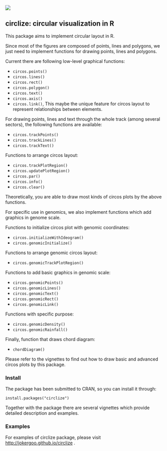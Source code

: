 ![](https://travis-ci.org/jokergoo/circlize.svg?branch=master)

## circlize: circular visualization in R

This package aims to implement circular layout in R.

Since most of the figures are composed of points, lines and polygons, 
we just need to implement functions for drawing points, lines and polygons.

Current there are following low-level graphical functions: 

- `circos.points()`
- `circos.lines()`
- `circos.rect()`
- `circos.polygon()`
- `circos.text()`
- `circos.axis()`
- `circos.link()`, This maybe the unique feature for circos layout to represent relationships between elements.
 
For drawing points, lines and text through the whole track (among several sectors), the following 
functions are available:

- `circos.trackPoints()`
- `circos.trackLines()`
- `circos.trackText()`

Functions to arrange circos layout:

- `circos.trackPlotRegion()`
- `circos.updatePlotRegion()`
- `circos.par()`
- `circos.info()`
- `circos.clear()`

Theoretically, you are able to draw most kinds of circos plots by the above functions.

For specific use in genomics, we also implement functions which add graphics in genome scale.

Functions to initialize circos plot with genomic coordinates:
 
- `circos.initializeWithIdeogram()`
- `circos.genomicInitialize()`

Functions to arrange genomic circos layout:

- `circos.genomicTrackPlotRegion()`

Functions to add basic graphics in genomic scale:

- `circos.genomicPoints()`
- `circos.genomicLines()`
- `circos.genomicText()`
- `circos.genomicRect()`
- `circos.genomicLink()`

Functions with specific purpose:

- `circos.genomicDensity()`
- `circos.genomicRainfall()`

Finally, function that draws chord diagram:

- `chordDiagram()`

Please refer to the vignettes to find out how to draw basic and advanced circos plots by this package.


### Install

The package has been submitted to CRAN, so you can install it through:

    install.packages("circlize")

Together with the package there are several vignettes which provide detailed description and examples.


### Examples

For examples of circlize package, please visit http://jokergoo.github.io/circlize .
